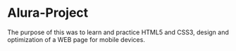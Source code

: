# Alura-Project
The purpose of this was to learn and practice HTML5 and CSS3, design and optimization of a WEB page for mobile devices.
